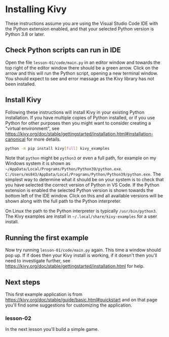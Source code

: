 # Installing Kivy

These instructions assume you are using the Visual Studio Code IDE with the Python extension enabled, and that your selected Python version is Python 3.8 or later.

## Check Python scripts can run in IDE

Open the file ```lesson-01/code/main.py``` in an editor window and towards the top right of the editor window there should be a green arrow.  Click on the arrow and this will run the Python script, opening a new terminal window.  You should expect to see and error message as the Kivy library has not been installed.

## Install Kivy

Following these instructions will install Kivy in your existing Python installation. If you have multiple copies of Python installed, or if you use Python for other purposes then you
might want to consider creating a "virtual environment", see <https://kivy.org/doc/stable/gettingstarted/installation.html#installation-canonical> for more details.

```sh
python -m pip install kivy[full] kivy_examples
```

Note that ```python``` might be ```python3``` or even a full path, for example on my Windows system it is shown as ```~/AppData/Local/Programs/Python/Python39/python.exe```.
```C:/Users/ms843/AppData/Local/Programs/Python/Python39/python.exe```.  The simplest way to determine what it should be on your system is to check that you have selected the correct version of Python in VS Code.  If the Python extension is enabled the selected Python version is shown towards the bottom left of the IDE window. Click on this and all available versions will be shown along with the full path to the Python interpreter.

On Linux the path to the Python interpreter is typically ```/usr/bin/python3```. The Kivy examples are install in ```~/.local/share/kivy-examples``` for a user install.

## Running the first example

Now try running ```lesson-01/code/main.py``` again.  This time a window should pop up.  If if does then your Kivy install is working, if it doesn't then you'll need to investigate further, see <https://kivy.org/doc/stable/gettingstarted/installation.html> for help.

## Next steps

This first example application is from <https://kivy.org/doc/stable/guide/basic.html#quickstart> and on that page you'll find some suggestions for customizing the application.

### lesson-02

In the next lesson you'll build a simple game.

